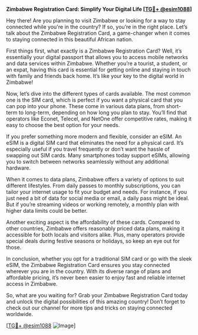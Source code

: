 **Zimbabwe Registration Card: Simplify Your Digital Life [[TG💪+ @esim1088](https://t.me/s/esim1088)]**

Hey there! Are you planning to visit Zimbabwe or looking for a way to stay connected while you're in the country? If so, you’re in the right place. Let’s talk about the Zimbabwe Registration Card, a game-changer when it comes to staying connected in this beautiful African nation.

First things first, what exactly is a Zimbabwe Registration Card? Well, it’s essentially your digital passport that allows you to access mobile networks and data services within Zimbabwe. Whether you’re a tourist, a student, or an expat, having this card is essential for getting online and staying in touch with family and friends back home. It’s like your key to the digital world in Zimbabwe!

Now, let’s dive into the different types of cards available. The most common one is the SIM card, which is perfect if you want a physical card that you can pop into your phone. These come in various data plans, from short-term to long-term, depending on how long you plan to stay. You’ll find that operators like Econet, Telecel, and NetOne offer competitive rates, making it easy to choose the best option for your needs.

If you prefer something more modern and flexible, consider an eSIM. An eSIM is a digital SIM card that eliminates the need for a physical card. It’s especially useful if you travel frequently or don’t want the hassle of swapping out SIM cards. Many smartphones today support eSIMs, allowing you to switch between networks seamlessly without any additional hardware.

When it comes to data plans, Zimbabwe offers a variety of options to suit different lifestyles. From daily passes to monthly subscriptions, you can tailor your internet usage to fit your budget and needs. For instance, if you just need a bit of data for social media or email, a daily pass might be ideal. But if you’re streaming videos or working remotely, a monthly plan with higher data limits could be better.

Another exciting aspect is the affordability of these cards. Compared to other countries, Zimbabwe offers reasonably priced data plans, making it accessible for both locals and visitors alike. Plus, many operators provide special deals during festive seasons or holidays, so keep an eye out for those.

In conclusion, whether you opt for a traditional SIM card or go with the sleek eSIM, the Zimbabwe Registration Card ensures you stay connected wherever you are in the country. With its diverse range of plans and affordable pricing, it’s never been easier to enjoy fast and reliable internet access in Zimbabwe.

So, what are you waiting for? Grab your Zimbabwe Registration Card today and unlock the digital possibilities of this amazing country! Don’t forget to check out our channel for more tips and tricks on staying connected worldwide. 

[[TG💪+ @esim1088](https://t.me/s/esim1088) ![Image](https://i.postimg.cc/Y0z9fWf4/image.png)]